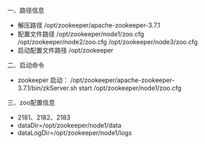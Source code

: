 一、路径信息
  - 解压路径
    /opt/zookeeper/apache-zookeeper-3.7.1
  - 配置文件路径
    /opt/zookeeper/node1/zoo.cfg
    /opt/zookeeper/node2/zoo.cfg
    /opt/zookeeper/node3/zoo.cfg
  - 启动配置文件路径
    /opt/zookeeper


二、启动命令
  - zookeeper 启动：
    /opt/zookeeper/apache-zookeeper-3.7.1/bin/zkServer.sh start /opt/zookeeper/node1/zoo.cfg

三、zoo配置信息
  - 2181、2182、2183
  - dataDir=/opt/zookeeper/node1/data
  - dataLogDir=/opt/zookeeper/node1/logs